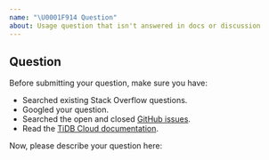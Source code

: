 ```yaml
---
name: "\U0001F914 Question"
about: Usage question that isn't answered in docs or discussion
---
```


## Question

<!--This repository is ONLY used to solve issues related to the documentation of TiDB Cloud.-->

Before submitting your question, make sure you have:

- Searched existing Stack Overflow questions.
- Googled your question.
- Searched the open and closed [GitHub issues](https://github.com/tidbcloud/dbaas-docs/issues?q=is%3Aissue).
- Read the [TiDB Cloud documentation](https://docs.pingcap.com/tidbcloud/beta).

Now, please describe your question here:
